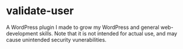 # validate-user
A WordPress plugin I made to grow my WordPress and general web-development skills.  Note that it is not intended for actual use, and may cause unintended security vunerabilities.
